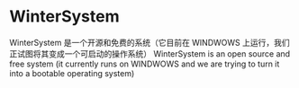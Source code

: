 # WinterSystem
WinterSystem 是一个开源和免费的系统（它目前在 WINDWOWS 上运行，我们正试图将其变成一个可启动的操作系统）
WinterSystem is an open source and free system (it currently runs on WINDWOWS and we are trying to turn it into a bootable operating system)
